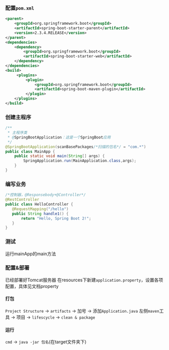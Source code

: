 ### 配置`pom.xml`
```xml
<parent>  
	<groupId>org.springframework.boot</groupId>
	<artifactId>spring-boot-starter-parent</artifactId>
	<version>2.3.4.RELEASE</version> 
</parent>  
<dependencies> 
	<dependency>
		<groupId>org.springframework.boot</groupId>
		<artifactId>spring-boot-starter-web</artifactId>
	</dependency> 
</dependencies>
<build>  
	 <plugins> 
		 <plugin>
			 <groupId>org.springframework.boot</groupId>  
			 <artifactId>spring-boot-maven-plugin</artifactId>  
		 </plugin> 
	</plugins>
</build>
```
### 创建主程序
```java
/**  
 * 主程序类 
 * @SpringBootApplication：这是一个SpringBoot应用 
 */
@SpringBootApplication(scanBasePackages/*扫描的包名*/ = "com.*")
public class MainApp {
	public static void main(String[] args) {
		SpringApplication.run(MainApplication.class,args); 
	}
}
```
 ### 编写业务
 ```java
/*控制器，@Responsebody+@Controller*/ 
@RestController
public class HelloController {
	@RequestMapping("/hello") 
	public String handle1() {
		return "Hello, Spring Boot 2!"; 
	}
}
 ```
### 测试
运行mainApp的main方法
### 配置&部署
已经部署好Tomcat服务器
在resources下新建`application.property`，设置各项配置，具体见文档property
#### 打包
`Project Structure` -> `artifacts` -> 加号 -> 添加`Application.java`
左侧`maven`工具 -> 项目 -> `lifescycle` -> `clean & package`  
#### 运行
`cmd` -> `java -jar 包名`(在target文件夹下) 